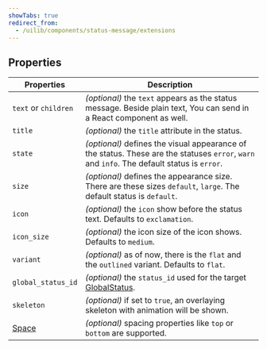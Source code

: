 ```yaml
---
showTabs: true
redirect_from:
  - /uilib/components/status-message/extensions
---
```


## Properties

| Properties                                  | Description                                                                                                                                 |
| ------------------------------------------- | ------------------------------------------------------------------------------------------------------------------------------------------- |
| `text` or `children`                        | _(optional)_ the `text` appears as the status message. Beside plain text, You can send in a React component as well.                        |
| `title`                                     | _(optional)_ the `title` attribute in the status.                                                                                           |
| `state`                                     | _(optional)_ defines the visual appearance of the status. These are the statuses `error`, `warn` and `info`. The default status is `error`. |
| `size`                                      | _(optional)_ defines the appearance size. There are these sizes `default`, `large`. The default status is `default`.                        |
| `icon`                                      | _(optional)_ the `icon` show before the status text. Defaults to `exclamation`.                                                             |
| `icon_size`                                 | _(optional)_ the icon size of the icon shows. Defaults to `medium`.                                                                         |
| `variant`                                   | _(optional)_ as of now, there is the `flat` and the `outlined` variant. Defaults to `flat`.                                                 |
| `global_status_id`                          | _(optional)_ the `status_id` used for the target [GlobalStatus](/uilib/components/global-status).                                           |
| `skeleton`                                  | _(optional)_ if set to `true`, an overlaying skeleton with animation will be shown.                                                         |
| [Space](/uilib/components/space/properties) | _(optional)_ spacing properties like `top` or `bottom` are supported.                                                                       |

